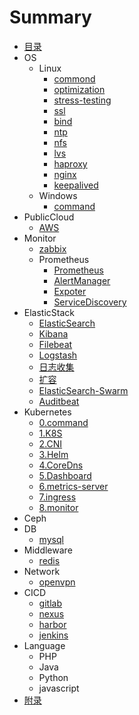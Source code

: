 # Summary

* [目录](SUMMARY.md)
* OS
    * Linux
        * [commond](book/os/linux/command.md)
        * [optimization](book/os/linux/optimization.md)
        * [stress-testing](book/os/linux/stress-testing.md)
        * [ssl](book/os/linux/ssl.md)
        * [bind](book/os/linux/bind.md)
        * [ntp](book/os/linux/ntp.md)
        * [nfs](book/os/linux/nfs.md)
        * [lvs](book/os/linux/lvs.md)
        * [haproxy](book/os/linux/haproxy.md)
        * [nginx](book/os/linux/nginx.md)
        * [keepalived](book/os/linux/keepalived.md)
    * Windows
        * [command](book/os/windows/command.md)
* PublicCloud
    * [AWS](book/public-cloud/aws.md)
* Monitor
    * [zabbix](book/monitor/zabbix.md)
    * Prometheus
        * [Prometheus](book/monitor/prometheus/prometheus.md)
        * [AlertManager](book/monitor/prometheus/alertmanager.md)
        * [Expoter](book/monitor/prometheus/exporter.md)
        * [ServiceDiscovery](book/monitor/prometheus/service_discovery.md)
* ElasticStack
    * [ElasticSearch](book/elasticstack/elasticsearch.md)
    * [Kibana](book/elasticstack/kibana.md)
    * [Filebeat](book/elasticstack/filebeat.md)
    * [Logstash](book/elasticstack/logstash.md)
    * [日志收集](book/elasticstack/日志收集.md)
    * [扩容](book/elasticstack/扩容.md)
    * [ElasticSearch-Swarm](book/elasticstack/ElasticSearch-Swarm.md)
    * [Auditbeat](book/elasticstack/auditbeat.md)
* Kubernetes
    * [0.command](book/kubernetes/command.md)
    * [1.K8S](book/kubernetes/k8s.md)
    * [2.CNI](book/kubernetes/cni.md)
    * [3.Helm](book/kubernetes/helm.md)
    * [4.CoreDns](book/kubernetes/coredns.md)
    * [5.Dashboard](book/kubernetes/dashboard.md)
    * [6.metrics-server](book/kubernetes/metrics-server.md)
    * [7.ingress](book/kubernetes/ingress.md)
    * [8.monitor](book/kubernetes/monitor.md)
* Ceph
* DB
    * [mysql](book/db/mysql.md)
* Middleware
    * [redis](book/middleware/redis.md)
* Network
    * [openvpn](book/network/openvpn.md)
* CICD
    * [gitlab](book/cicd/gitlab.md)
    * [nexus](book/cicd/nexus.md)
    * [harbor](book/cicd/harbor.md)
    * [jenkins](book/cicd/jenkins.md)
* Language
    * PHP
    * Java
    * Python
    * javascript
* [附录](README.md)


